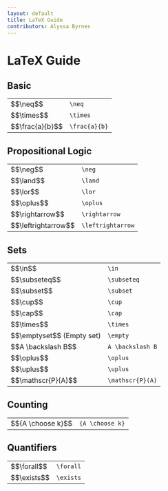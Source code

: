 ```yaml
---
layout: default
title: LaTeX Guide
contributors: Alyssa Byrnes
---
```


# LaTeX Guide

## Basic
<table>
    <tr>
        <td> $$\neq$$ </td>
        <td> <code>\neq</code> </td>
    </tr>
    <tr>
        <td> $$\times$$</td>
        <td> <code>\times</code></td>
    </tr>
    <tr>
        <td> $$\frac{a}{b}$$</td>
        <td> <code>\frac{a}{b}</code></td>
    </tr>
</table>

## Propositional Logic
<table>
    <tr>
        <td> $$\neg$$</td>
        <td> <code>\neg</code></td>
    </tr>
    <tr>
        <td> $$\land$$</td>
        <td> <code>\land</code></td>
    </tr>
    <tr>
        <td> $$\lor$$</td>
        <td> <code>\lor</code></td>
    </tr>
    <tr>
        <td> $$\oplus$$</td>
        <td> <code>\oplus</code></td>
    </tr>
    <tr>
        <td> $$\rightarrow$$</td>
        <td> <code>\rightarrow</code></td>
    </tr>
    <tr>
        <td> $$\leftrightarrow$$</td>
        <td> <code>\leftrightarrow</code></td>
    </tr>
</table>

## Sets
<table>
    <tr>
        <td> $$\in$$</td>
        <td> <code>\in</code></td>
    </tr>
    <tr>
        <td> $$\subseteq$$</td>
        <td> <code>\subseteq</code></td>
    </tr>
    <tr>
        <td> $$\subset$$</td>
        <td> <code>\subset</code></td>
    </tr>
    <tr>
        <td> $$\cup$$</td>
        <td> <code>\cup</code></td>
    </tr>
    <tr>
        <td> $$\cap$$</td>
        <td> <code>\cap</code></td>
    </tr>
    <tr>
        <td> $$\times$$</td>
        <td> <code>\times</code></td>
    </tr>
    <tr>
        <td> $$\emptyset$$ (Empty set)</td>
        <td> <code>\empty</code></td>
    </tr>
    <tr>
        <td> $$A \backslash B$$</td>
        <td> <code>A \backslash B</code></td>
    </tr>
    <tr>
        <td> $$\oplus$$</td>
        <td> <code>\oplus</code></td>
    </tr>
    <tr>
        <td> $$\uplus$$</td>
        <td> <code>\uplus</code></td>
    </tr>
    <tr>
        <td> $$\mathscr{P}(A)$$</td>
        <td> <code>\mathscr{P}(A)</code></td>
    </tr>
</table>

## Counting
<table>
    <tr>
        <td> $${A \choose k}$$</td>
        <td> <code>{A \choose k}</code></td>
    </tr>
</table>

## Quantifiers
<table>
    <tr>
        <td> $$\forall$$</td>
        <td> <code>\forall</code></td>
    </tr>
    <tr>
        <td> $$\exists$$</td>
        <td> <code>\exists</code></td>
    </tr>
</table>